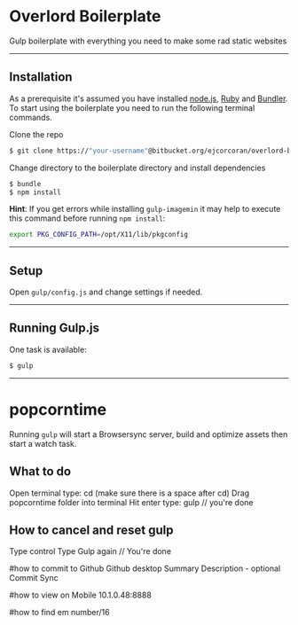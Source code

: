 # Overlord Boilerplate

Gulp boilerplate with everything you need to make some rad static websites

* * *

## Installation
As a prerequisite it's assumed you have installed [node.js](http://nodejs.org), [Ruby](https://www.ruby-lang.org/en/) and [Bundler](http://bundler.io). To start using the boilerplate you need to run the following terminal commands.

Clone the repo

```sh
$ git clone https://"your-username"@bitbucket.org/ejcorcoran/overlord-boilerplate.git
```

Change directory to the boilerplate directory and install dependencies

```sh
$ bundle
$ npm install
```

**Hint**: If you get errors while installing `gulp-imagemin` it may help to execute this command before running `npm install`:

```sh
export PKG_CONFIG_PATH=/opt/X11/lib/pkgconfig
```

* * *

## Setup

Open `gulp/config.js` and change settings if needed.

* * *

## Running Gulp.js

One task is available:

```sh
$ gulp
```



* * *


# popcorntime

Running `gulp` will start a Browsersync server, build and optimize assets then start a watch task.

## What to do
Open terminal
type: cd (make sure there is a space after cd)
Drag popcorntime folder into terminal
Hit enter
type: gulp
// you're done

## How to cancel and reset gulp
Type control
Type Gulp again
// You're done


#how to commit to Github
Github desktop
Summary
Description - optional
Commit
Sync

#how to view on Mobile
10.1.0.48:8888



#how to find em
number/16
